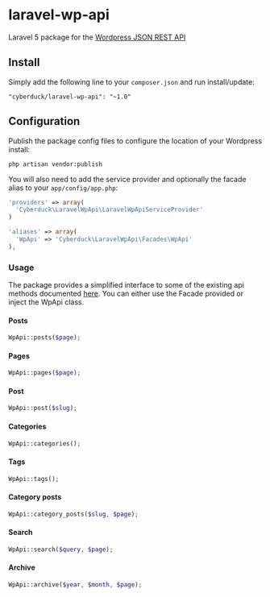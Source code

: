 # laravel-wp-api
Laravel 5 package for the [Wordpress JSON REST API](https://github.com/WP-API/WP-API) 

## Install

Simply add the following line to your `composer.json` and run install/update:

    "cyberduck/laravel-wp-api": "~1.0"

## Configuration

Publish the package config files to configure the location of your Wordpress install:

    php artisan vendor:publish

You will also need to add the service provider and optionally the facade alias to your `app/config/app.php`:

```php
'providers' => array(
  'Cyberduck\LaravelWpApi\LaravelWpApiServiceProvider'
)

'aliases' => array(
  'WpApi' => 'Cyberduck\LaravelWpApi\Facades\WpApi'
),
```

### Usage

The package provides a simplified interface to some of the existing api methods documented [here](http://wp-api.org/).
You can either use the Facade provided or inject the WpApi class.

#### Posts
```php
WpApi::posts($page);

```

#### Pages
```php
WpApi::pages($page);

```

#### Post
```php
WpApi::post($slug);

```

#### Categories
```php
WpApi::categories();

```

#### Tags
```php
WpApi::tags();

```

#### Category posts
```php
WpApi::category_posts($slug, $page);

```

#### Search
```php
WpApi::search($query, $page);

```

#### Archive
```php
WpApi::archive($year, $month, $page);

```
